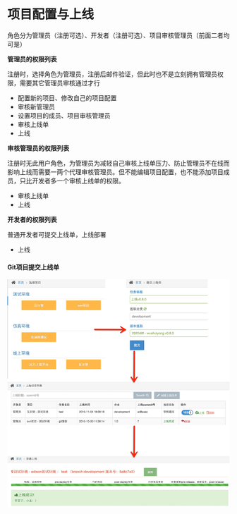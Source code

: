 # 项目配置与上线

角色分为管理员（注册可选）、开发者（注册可选）、项目审核管理员（前面二者均可是）

**管理员的权限列表**

注册时，选择角色为管理员，注册后邮件验证，但此时也不是立刻拥有管理员权限，需要其它管理员审核通过才行

* 配置新的项目、修改自己的项目配置
* 审核新管理员
* 设置项目的成员、项目审核管理员
* 审核上线单
* 上线

**审核管理员的权限列表**

注册时无此用户角色，为管理员为减轻自己审核上线单压力、防止管理员不在线而影响上线而需要一两个代理审核管理员。但不能编辑项目配置，也不能添加项目成员，只比开发者多一个审核上线单的权限。

* 审核上线单
* 上线

**开发者的权限列表**

普通开发者可提交上线单，上线部署

* 上线

#### Git项目提交上线单

![](/assets/checktijiao.png)

